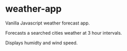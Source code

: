 # weather-app

Vanilla Javascript weather forecast app.

Forecasts a searched cities weather at 3 hour intervals.

Displays humidty and wind speed.
